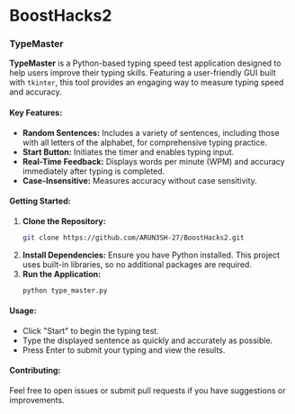 # BoostHacks2


### TypeMaster

**TypeMaster** is a Python-based typing speed test application designed to help users improve their typing skills. Featuring a user-friendly GUI built with `tkinter`, this tool provides an engaging way to measure typing speed and accuracy.

#### Key Features:
- **Random Sentences:** Includes a variety of sentences, including those with all letters of the alphabet, for comprehensive typing practice.
- **Start Button:** Initiates the timer and enables typing input.
- **Real-Time Feedback:** Displays words per minute (WPM) and accuracy immediately after typing is completed.
- **Case-Insensitive:** Measures accuracy without case sensitivity.

#### Getting Started:
1. **Clone the Repository:**
   ```bash
   git clone https://github.com/ARUN3SH-27/BoostHacks2.git
   ```
2. **Install Dependencies:** Ensure you have Python installed. This project uses built-in libraries, so no additional packages are required.
3. **Run the Application:**
   ```bash
   python type_master.py
   ```

#### Usage:
- Click "Start" to begin the typing test.
- Type the displayed sentence as quickly and accurately as possible.
- Press Enter to submit your typing and view the results.

#### Contributing:
Feel free to open issues or submit pull requests if you have suggestions or improvements.
